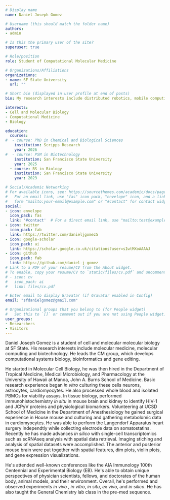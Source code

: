 ```yaml
---
# Display name
name: Daniel Joseph Gomez

# Username (this should match the folder name)
authors:
- admin

# Is this the primary user of the site?
superuser: true

# Role/position
role: Student of Computational Molecular Medicine

# Organizations/Affiliations
organizations:
- name: SF State University
  url: ""

# Short bio (displayed in user profile at end of posts)
bio: My research interests include distributed robotics, mobile computing and programmable matter.

interests:
- Cell and Molecular Biology
- Computational Medicine
- Biology

education:
  courses:
#  - course: PhD in Chemical and Biological Sciences
    institution: Scripps Research
    year: 2026
#  - course: PSM in Biotechnology
    institution: San Francisco State University
    year: 2025
  - course: BS in Biology
    institution: San Francisco State University
    year: 2023

# Social/Academic Networking
# For available icons, see: https://sourcethemes.com/academic/docs/page-builder/#icons
#   For an email link, use "fas" icon pack, "envelope" icon, and a link in the
#   form "mailto:your-email@example.com" or "#contact" for contact widget.
social:
- icon: envelope
  icon_pack: fas
  link: '#contact'  # For a direct email link, use "mailto:test@example.org".
- icon: twitter
  icon_pack: fab
  link: https://twitter.com/danieljgomez5
- icon: google-scholar
  icon_pack: ai
  link: https://scholar.google.co.uk/citations?user=sIwtMXoAAAAJ
- icon: github
  icon_pack: fab
  link: https://github.com/daniel-j-gomez
# Link to a PDF of your resume/CV from the About widget.
# To enable, copy your resume/CV to `static/files/cv.pdf` and uncomment the lines below.
# - icon: cv
#   icon_pack: ai
#   link: files/cv.pdf

# Enter email to display Gravatar (if Gravatar enabled in Config)
email: "sfdanielgomez@gmail.com"

# Organizational groups that you belong to (for People widget)
#   Set this to `[]` or comment out if you are not using People widget.
user_groups:
- Researchers
- Visitors
---
```


Daniel Joseph Gomez is a student of cell and molecular molecular biology at SF State. His research interests include molecular medicine, molecular computing and biotechnology. He leads the CM group, which develops computational systems biology, bioinformatics and gene editing.

He started in Molecular Cell Biology, he was then hired in the Department of Tropical Medicine, Medical Microbiology, and Pharmacology at the University of Hawaii at Manoa, John A. Burns School of Medicine. Basic research experience began <i>in vitro</i> culturing these cells neurons, astrocytes, cardiomyocytes. He also processed whole blood and isolated PBMCs for viability assays. In tissue biology, performed immunohistochemistry <i>in situ</i> in mouse brain and kidney to identify HIV-1 and JCPyV proteins and physiological biomarkers. 
Volunteering at UCSD School of Medicine in the Department of Anesthesiology he gained surgical experience in House mouse and culturing and gathering metabolomic data in cardiomyocytes. He was able to perform the Langendorf Apparatus heart surgery independtly while collecting electrode data on somatostatins. 
Recently he has made advances <i> in silico </i> with single-cell transcriptomics such as scRNAseq analysis with spatial data retrieval. Imaging stiching and analysis of spatial datasets were accomplished. The anterior and posterior mouse brain were put together with spatial features, dim plots, violin plots, and gene expression visualizations. 

He's attended well-known conferences like the AIA Immunology 100th Centennial and Experimental Biology (EB). He's able to obtain unique perspectives of physician scientists, fellows, and doctorates of the human body, animal models, and their environment. Overall, he's performed and observed experiments <i> in vivo </i>, <i> in vitro</i>, <i>in situ</i>, <i>ex vivo</i>, and <i>in silico</i>. He has also taught the General Chemistry lab class in the pre-med sequence.
